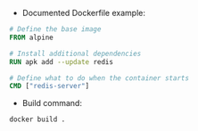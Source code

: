 - Documented Dockerfile example:

```dockerfile
# Define the base image
FROM alpine

# Install additional dependencies
RUN apk add --update redis

# Define what to do when the container starts
CMD ["redis-server"]
```

- Build command:
```bash
docker build . 
```